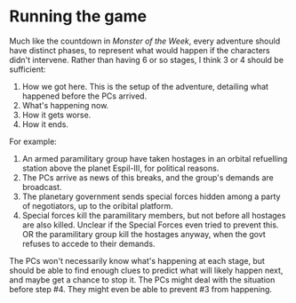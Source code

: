 # Running the game

Much like the countdown in _Monster of the Week_, every adventure should have distinct phases, to represent what would happen if the characters didn't intervene.
Rather than having 6 or so stages, I think 3 or 4 should be sufficient:
1. How we got here. This is the setup of the adventure, detailing what happened before the PCs arrived.
2. What's happening now.
3. How it gets worse.
4. How it ends.

For example:
1. An armed paramilitary group have taken hostages in an orbital refuelling station above the planet Espil-III, for political reasons.
2. The PCs arrive as news of this breaks, and the group's demands are broadcast.
3. The planetary government sends special forces hidden among a party of negotiators, up to the oribital platform.
4. Special forces kill the paramilitary members, but not before all hostages are also killed. Unclear if the Special Forces even tried to prevent this. OR the paramilitary group kill the hostages anyway, when the govt refuses to accede to their demands.

The PCs won't necessarily know what's happening at each stage, but should be able to find enough clues to predict what will likely happen next, and maybe get a chance to stop it. The PCs might deal with the situation before step #4. They might even be able to prevent #3 from happening.
